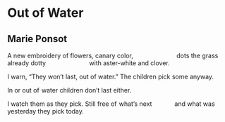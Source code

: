 # Out of Water
## Marie Ponsot
A new embroidery of flowers, canary color,
                        dots the grass already dotty
                        with aster-white and clover.

I warn, “They won’t last, out of water.”
The children pick some anyway.

In or out of  water
children don’t last either.

I watch them as they pick.
Still free of  what’s next
            and what was yesterday
they pick today.